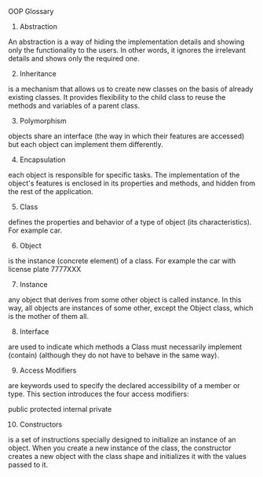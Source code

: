 OOP Glossary

1. Abstraction

An abstraction is a way of hiding the implementation details and showing only the functionality to the users. In other words, it ignores the irrelevant details and shows only the required one.

2. Inheritance

is a mechanism that allows us to create new classes on the basis of already existing classes. It provides flexibility to the child class to reuse the methods and variables of a parent class.

3. Polymorphism

objects share an interface (the way in which their features are accessed) but each object can implement them differently.

4. Encapsulation

each object is responsible for specific tasks. The implementation of the object's features is enclosed in its properties and methods, and hidden from the rest of the application.

5. Class

defines the properties and behavior of a type of object (its characteristics). For example car.

6. Object

is the instance (concrete element) of a class. For example the car with license plate 7777XXX

7. Instance

any object that derives from some other object is called instance. In this way, all objects are instances of some other, except the Object class, which is the mother of them all.

8. Interface

are used to indicate which methods a Class must necessarily implement (contain) (although they do not have to behave in the same way).

9. Access Modifiers

are keywords used to specify the declared accessibility of a member or type. This section introduces the four access modifiers:

public
protected
internal
private

10. Constructors

is a set of instructions specially designed to initialize an instance of an object. When you create a new instance of the class, the constructor creates a new object with the class shape and initializes it with the values passed to it.

